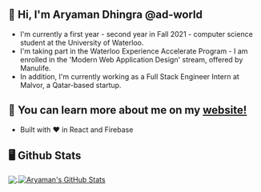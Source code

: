 ## 👋 Hi, I'm Aryaman Dhingra @ad-world
* I'm currently a first year - second year in Fall 2021 - computer science student at the University of Waterloo.
* I'm taking part in the Waterloo Experience Accelerate Program - I am enrolled in the 'Modern Web Application Design' stream, offered by Manulife.
* In addition, I'm currently working as a Full Stack Engineer Intern at Malvor, a Qatar-based startup.

## 🔋 You can learn more about me on my <a href="https://aryaman.dev" target="_blank">website!</a>
* Built with ❤ in React and Firebase


## 🖥 Github Stats


<a href="https://github.com/ad-world">
  <img align="center" src="https://github-readme-stats.vercel.app/api/top-langs/?username=ad-world&theme=radical&langs_count=3&border_radius=20" />
</a>
<a href="https://github.com/ad-world">
  <img align="center" src="https://github-readme-stats.vercel.app/api?username=ad-world&show_icons=true&theme=radical&border_radius=20&cache_seconds=1800" alt="Aryaman's GitHub Stats" />
</a>



